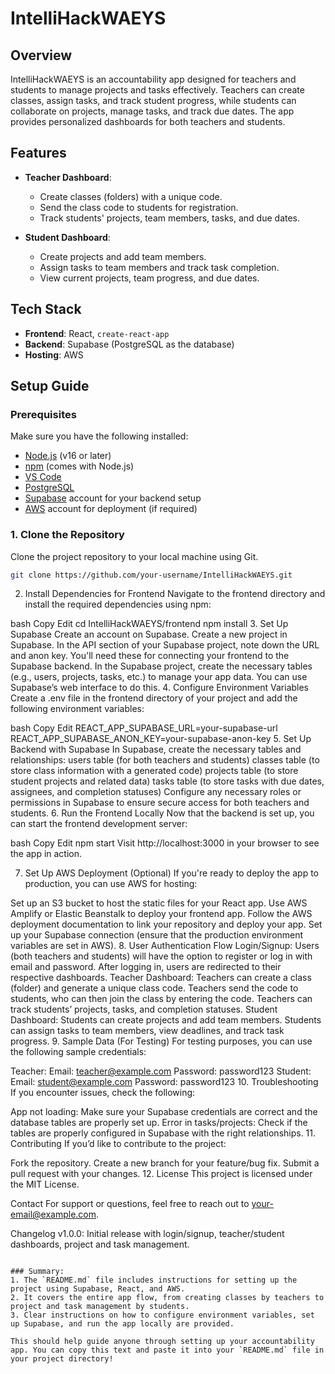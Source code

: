 # IntelliHackWAEYS

## Overview
IntelliHackWAEYS is an accountability app designed for teachers and students to manage projects and tasks effectively. Teachers can create classes, assign tasks, and track student progress, while students can collaborate on projects, manage tasks, and track due dates. The app provides personalized dashboards for both teachers and students.

## Features
- **Teacher Dashboard**:
  - Create classes (folders) with a unique code.
  - Send the class code to students for registration.
  - Track students' projects, team members, tasks, and due dates.

- **Student Dashboard**:
  - Create projects and add team members.
  - Assign tasks to team members and track task completion.
  - View current projects, team progress, and due dates.

## Tech Stack
- **Frontend**: React, `create-react-app`
- **Backend**: Supabase (PostgreSQL as the database)
- **Hosting**: AWS

## Setup Guide

### Prerequisites
Make sure you have the following installed:
- [Node.js](https://nodejs.org/en/) (v16 or later)
- [npm](https://www.npmjs.com/get-npm) (comes with Node.js)
- [VS Code](https://code.visualstudio.com/)
- [PostgreSQL](https://www.postgresql.org/)
- [Supabase](https://supabase.com/) account for your backend setup
- [AWS](https://aws.amazon.com/) account for deployment (if required)

### 1. Clone the Repository
Clone the project repository to your local machine using Git.

```bash
git clone https://github.com/your-username/IntelliHackWAEYS.git
```

2. Install Dependencies for Frontend
Navigate to the frontend directory and install the required dependencies using npm:

bash
Copy
Edit
cd IntelliHackWAEYS/frontend
npm install
3. Set Up Supabase
Create an account on Supabase.
Create a new project in Supabase.
In the API section of your Supabase project, note down the URL and anon key. You'll need these for connecting your frontend to the Supabase backend.
In the Supabase project, create the necessary tables (e.g., users, projects, tasks, etc.) to manage your app data. You can use Supabase’s web interface to do this.
4. Configure Environment Variables
Create a .env file in the frontend directory of your project and add the following environment variables:

bash
Copy
Edit
REACT_APP_SUPABASE_URL=your-supabase-url
REACT_APP_SUPABASE_ANON_KEY=your-supabase-anon-key
5. Set Up Backend with Supabase
In Supabase, create the necessary tables and relationships:
users table (for both teachers and students)
classes table (to store class information with a generated code)
projects table (to store student projects and related data)
tasks table (to store tasks with due dates, assignees, and completion statuses)
Configure any necessary roles or permissions in Supabase to ensure secure access for both teachers and students.
6. Run the Frontend Locally
Now that the backend is set up, you can start the frontend development server:

bash
Copy
Edit
npm start
Visit http://localhost:3000 in your browser to see the app in action.

7. Set Up AWS Deployment (Optional)
If you're ready to deploy the app to production, you can use AWS for hosting:

Set up an S3 bucket to host the static files for your React app.
Use AWS Amplify or Elastic Beanstalk to deploy your frontend app. Follow the AWS deployment documentation to link your repository and deploy your app.
Set up your Supabase connection (ensure that the production environment variables are set in AWS).
8. User Authentication Flow
Login/Signup: Users (both teachers and students) will have the option to register or log in with email and password. After logging in, users are redirected to their respective dashboards.
Teacher Dashboard:
Teachers can create a class (folder) and generate a unique class code.
Teachers send the code to students, who can then join the class by entering the code.
Teachers can track students’ projects, tasks, and completion statuses.
Student Dashboard:
Students can create projects and add team members.
Students can assign tasks to team members, view deadlines, and track task progress.
9. Sample Data (For Testing)
For testing purposes, you can use the following sample credentials:

Teacher:
Email: teacher@example.com
Password: password123
Student:
Email: student@example.com
Password: password123
10. Troubleshooting
If you encounter issues, check the following:

App not loading: Make sure your Supabase credentials are correct and the database tables are properly set up.
Error in tasks/projects: Check if the tables are properly configured in Supabase with the right relationships.
11. Contributing
If you’d like to contribute to the project:

Fork the repository.
Create a new branch for your feature/bug fix.
Submit a pull request with your changes.
12. License
This project is licensed under the MIT License.

Contact
For support or questions, feel free to reach out to your-email@example.com.

Changelog
v1.0.0: Initial release with login/signup, teacher/student dashboards, project and task management.


```vbnet

### Summary:
1. The `README.md` file includes instructions for setting up the project using Supabase, React, and AWS.
2. It covers the entire app flow, from creating classes by teachers to project and task management by students.
3. Clear instructions on how to configure environment variables, set up Supabase, and run the app locally are provided.

This should help guide anyone through setting up your accountability app. You can copy this text and paste it into your `README.md` file in your project directory!

```